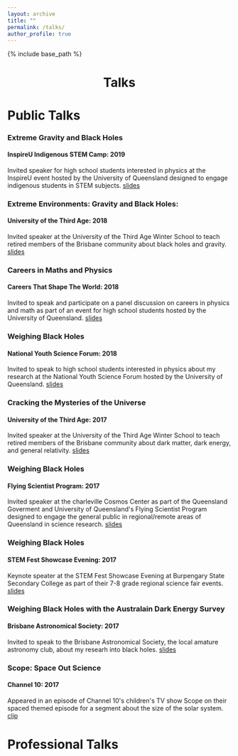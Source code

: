 ```yaml
---
layout: archive
title: ""
permalink: /talks/
author_profile: true
---
```


{% include base_path %}
<h1 style="text-align: center;" markdown="1">Talks</h1>

# Public Talks

### Extreme Gravity and Black Holes
#### InspireU Indigenous STEM Camp: 2019
Invited speaker for high school students interested in physics at the InspireU event hosted by the University of Queensland designed to engage indigenous students in STEM subjects.
[slides](https://github.com/jhoormann/jhoormann.github.io/tree/master/_talks/InspireU2019.pptx)

### Extreme Environments: Gravity and Black Holes: 
#### University of the Third Age: 2018
Invited speaker at the University of the Third Age Winter School to teach retired members of the Brisbane community about black holes and gravity.
[slides](https://github.com/jhoormann/jhoormann.github.io/tree/master/_talks/ExtremeEnvironments.pptx)

### Careers in Maths and Physics
#### Careers That Shape The World: 2018
Invited to speak and participate on a panel discussion on careers in physics and math as part of an event for high school students hosted by the University of Queensland.
[slides](https://github.com/jhoormann/jhoormann.github.io/tree/master/_talks/Janie_CTSTW18.pptx)

### Weighing Black Holes
#### National Youth Science Forum: 2018
Invited to speak to high school students interested in physics about my research at the National Youth Science Forum hosted by the University of Queensland.
[slides](https://github.com/jhoormann/jhoormann.github.io/tree/master/_talks/nysf2018.pdf)

### Cracking the Mysteries of the Universe
#### University of the Third Age: 2017
Invited speaker at the University of the Third Age Winter School to teach retired members of the Brisbane community about dark matter, dark energy, and general relativity.
[slides](https://github.com/jhoormann/jhoormann.github.io/tree/master/_talks/CosmoTalkNoAnimation.pptx)

### Weighing Black Holes
#### Flying Scientist Program: 2017
Invited speaker at the charleville Cosmos Center as part of the Queensland Goverment and University of Queensland's Flying Scientist Program designed to engage the general public in regional/remote areas of Queensland in science research.
[slides](https://github.com/jhoormann/jhoormann.github.io/tree/master/_talks/flyingScientist.pptx)

### Weighing Black Holes
#### STEM Fest Showcase Evening: 2017
Keynote speater at the STEM Fest Showcase Evening at Burpengary State Secondary College as part of their 7-8 grade regional science fair events.
[slides](https://github.com/jhoormann/jhoormann.github.io/tree/master/_talks/blackHoles_y7-8.pptx)

### Weighing Black Holes with the Australain Dark Energy Survey
#### Brisbane Astronomical Society: 2017
Invited to speak to the Brisbane Astronomical Society, the local amature astronomy club, about my researh into black holes.
[slides](https://github.com/jhoormann/jhoormann.github.io/tree/master/_talks/bas2017.pdf)

### Scope: Space Out Science
#### Channel 10: 2017
Appeared in an episode of Channel 10's children's TV show Scope on their spaced themed episode for a segment about the size of the solar system.
[clip](https://tenplay.com.au/channel-eleven/scope/season-3/episode-151)
# Professional Talks
